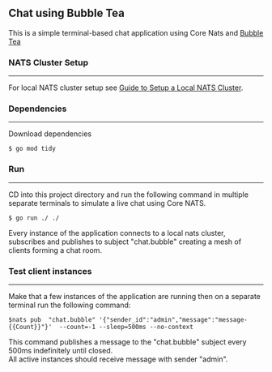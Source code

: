 
## Chat using Bubble Tea
This is a simple terminal-based chat application using Core Nats and [Bubble Tea](https://github.com/charmbracelet/bubbletea)

### NATS Cluster Setup
-----
For local NATS cluster setup see [Guide to Setup a Local NATS Cluster](../../../local/nats-cluster/README.md). <br />

### Dependencies
-----
Download dependencies
```
$ go mod tidy
```

### Run
-----
CD into this project directory and run the following command in multiple separate terminals to simulate a live chat using Core NATS. 
```
$ go run ./ ./
```
Every instance of the application connects to a local nats cluster, subscribes and publishes to subject "chat.bubble" creating a mesh of clients forming a chat room.

### Test client instances
-----
Make that a few instances of the application are running then on a separate terminal run the following command:
```
$nats pub  "chat.bubble" '{"sender_id":"admin","message":"message-{{Count}}"}'  --count=-1 --sleep=500ms --no-context
```
This command publishes a message to the "chat.bubble" subject every 500ms indefinitely until closed. <br />
All active instances should receive message with sender "admin".
